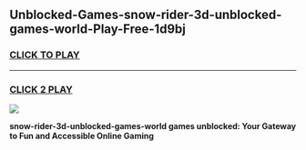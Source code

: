 
## Unblocked-Games-snow-rider-3d-unblocked-games-world-Play-Free-1d9bj
<h3>
<a href="https://premium76.site?title=snow-rider-3d-unblocked-games-world&ref=23A">CLICK TO PLAY</a></h3>
<hr>

<h3>
<a href="https://premium76.site?title=snow-rider-3d-unblocked-games-world&ref=23A">CLICK 2 PLAY</a>
  
</h3>

<a href="https://premium76.site?title=snow-rider-3d-unblocked-games-world&ref=23A"><img src="https://clearcache.store/games.png"></a>


**snow-rider-3d-unblocked-games-world games unblocked: Your Gateway to Fun and Accessible Online Gaming**
